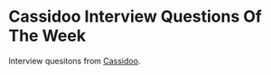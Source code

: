 # Cassidoo Interview Questions Of The Week

Interview quesitons from [Cassidoo](https://buttondown.email/cassidoo).

